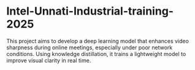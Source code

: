 # Intel-Unnati-Industrial-training-2025
This project aims to develop a deep learning model that enhances video sharpness during online meetings, especially under poor network conditions. Using knowledge distillation, it trains a lightweight model to improve visual clarity in real time.
